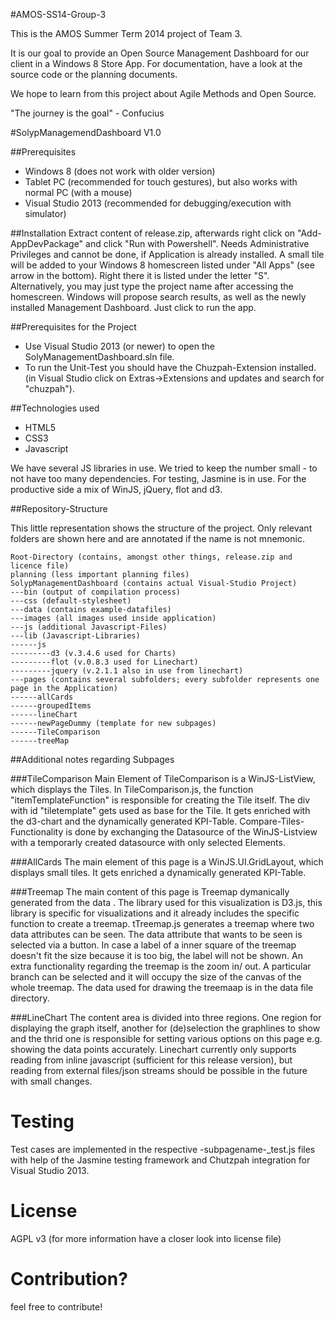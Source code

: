 #AMOS-SS14-Group-3

This is the AMOS Summer Term 2014 project of Team 3.

It is our goal to provide an Open Source Management Dashboard for our client in a Windows 8 Store App.
For documentation, have a look at the source code or the planning documents.

We hope to learn from this project about Agile Methods and Open Source.

"The journey is the goal" - Confucius


#SolypManagemendDashboard V1.0

##Prerequisites
* Windows 8 (does not work with older version)
* Tablet PC (recommended for touch gestures), but also works with normal PC (with a mouse)
* Visual Studio 2013 (recommended for debugging/execution with simulator)

##Installation
Extract content of release.zip, afterwards right click on "Add-AppDevPackage" and click "Run with Powershell". Needs Administrative Privileges and cannot be done, if Application is already installed. A small tile will be added to your Windows 8 homescreen listed under "All Apps" (see arrow in the bottom). Right there it is listed under the letter "S". Alternatively, you may just type the project name after accessing the homescreen. Windows will propose search results, as well as the newly installed Management Dashboard. Just click to run the app.

##Prerequisites for the Project
* Use Visual Studio 2013 (or newer) to open the SolyManagementDashboard.sln file.
* To run the Unit-Test you should have the Chuzpah-Extension installed. (in Visual Studio click on Extras->Extensions and updates and search for "chuzpah").

##Technologies used
* HTML5
* CSS3
* Javascript

We have several JS libraries in use. We tried to keep the number small - to not have too many dependencies. For testing, Jasmine is in use. For the productive side a mix of WinJS, jQuery, flot and d3.

##Repository-Structure

This little representation shows the structure of the project. Only relevant folders are shown here and are annotated if the name is not mnemonic.


	Root-Directory (contains, amongst other things, release.zip and licence file)
	planning (less important planning files)
	SolypManagementDashboard (contains actual Visual-Studio Project)
	---bin (output of compilation process)
	---css (default-stylesheet)
	---data (contains example-datafiles)
	---images (all images used inside application)
	---js (additional Javascript-Files)
	---lib (Javascript-Libraries)
	------js
	---------d3 (v.3.4.6 used for Charts)
	---------flot (v.0.8.3 used for Linechart)
	---------jquery (v.2.1.1 also in use from linechart)
	---pages (contains several subfolders; every subfolder represents one page in the Application)
	------allCards
	------groupedItems
	------lineChart
	------newPageDummy (template for new subpages)
	------TileComparison
	------treeMap



##Additional notes regarding Subpages

###TileComparison
Main Element of TileComparison is a WinJS-ListView, which displays the Tiles.
In TileComparison.js, the function "itemTemplateFunction" is responsible for creating the Tile itself. The div with id "tiletemplate" gets used as base for the Tile. It gets enriched with the d3-chart and the dynamically generated KPI-Table.
Compare-Tiles-Functionality is done by exchanging the Datasource of the WinJS-Listview with a temporarly created datasource with only
selected Elements.

###AllCards
The main element of this page is a WinJS.UI.GridLayout, which displays small tiles.
It gets enriched a dynamically generated KPI-Table.

###Treemap
The main content of this page is Treemap dymanically generated from the data .
The library used for this visualization is D3.js, this library is specific for visualizations and it already includes the specific function to create a treemap.
tTreemap.js generates a treemap where two data attributes can be seen. The data attribute that wants to be seen is selected via a button. In case a label of a inner
square of the treemap doesn't fit the size because it is too big, the label will not be shown. An extra functionality regarding the treemap is the zoom in/ out.
A particular branch can be selected and it will occupy the size of the canvas of the whole treemap. 
The data used for drawing the treemaap is in the data file directory.

###LineChart
The content area is divided into three regions. One region for displaying the graph itself, another for (de)selection the graphlines to show and the thrid one is responsible for setting various options on this page e.g. showing the data points accurately. Linechart currently only supports reading from inline javascript (sufficient for this release version), but reading from external files/json streams should be possible in the future with small changes.


# Testing

Test cases are implemented in the respective -subpagename-_test.js files with help of the Jasmine testing framework and Chutzpah integration for Visual Studio 2013.

# License

AGPL v3 (for more information have a closer look into license file)

# Contribution?

feel free to contribute!
